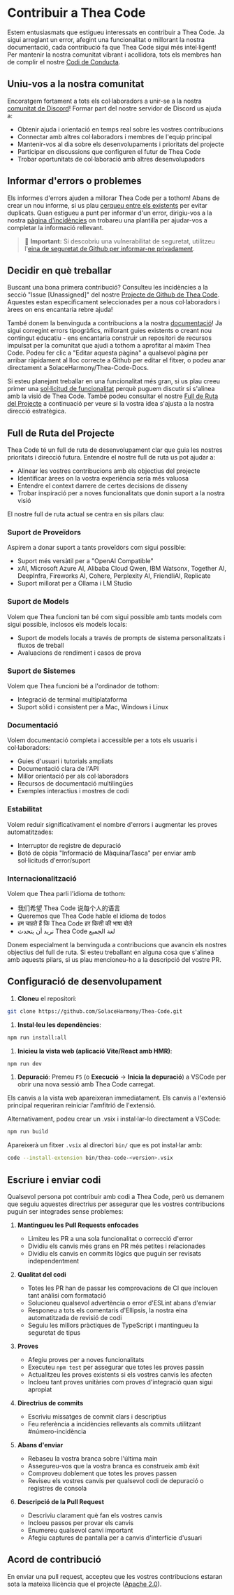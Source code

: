 # Contribuir a Thea Code

Estem entusiasmats que estigueu interessats en contribuir a Thea Code. Ja sigui arreglant un error, afegint una funcionalitat o millorant la nostra documentació, cada contribució fa que Thea Code sigui més intel·ligent! Per mantenir la nostra comunitat vibrant i acollidora, tots els membres han de complir el nostre [Codi de Conducta](CODE_OF_CONDUCT.md).

## Uniu-vos a la nostra comunitat

Encoratgem fortament a tots els col·laboradors a unir-se a la nostra [comunitat de Discord](https://discord.gg/thea-placeholder)! Formar part del nostre servidor de Discord us ajuda a:

- Obtenir ajuda i orientació en temps real sobre les vostres contribucions
- Connectar amb altres col·laboradors i membres de l'equip principal
- Mantenir-vos al dia sobre els desenvolupaments i prioritats del projecte
- Participar en discussions que configuren el futur de Thea Code
- Trobar oportunitats de col·laboració amb altres desenvolupadors

## Informar d'errors o problemes

Els informes d'errors ajuden a millorar Thea Code per a tothom! Abans de crear un nou informe, si us plau [cerqueu entre els existents](SolaceHarmony/Thea-Code/issues) per evitar duplicats. Quan estigueu a punt per informar d'un error, dirigiu-vos a la nostra [pàgina d'incidències](SolaceHarmony/Thea-Code/issues/new/choose) on trobareu una plantilla per ajudar-vos a completar la informació rellevant.

<blockquote class='warning-note'>
     🔐 <b>Important:</b> Si descobriu una vulnerabilitat de seguretat, utilitzeu l'<a href="https://github.com/SolaceHarmony/Thea-Code/security/advisories/new">eina de seguretat de Github per informar-ne privadament</a>.
</blockquote>

## Decidir en què treballar

Buscant una bona primera contribució? Consulteu les incidències a la secció "Issue [Unassigned]" del nostre [Projecte de Github de Thea Code](https://github.com/orgs/sydneyrenee/projects/1). Aquestes estan específicament seleccionades per a nous col·laboradors i àrees on ens encantaria rebre ajuda!

També donem la benvinguda a contribucions a la nostra [documentació](https://docs.thea-placeholder.com/)! Ja sigui corregint errors tipogràfics, millorant guies existents o creant nou contingut educatiu - ens encantaria construir un repositori de recursos impulsat per la comunitat que ajudi a tothom a aprofitar al màxim Thea Code. Podeu fer clic a "Editar aquesta pàgina" a qualsevol pàgina per arribar ràpidament al lloc correcte a Github per editar el fitxer, o podeu anar directament a SolaceHarmony/Thea-Code-Docs.

Si esteu planejant treballar en una funcionalitat més gran, si us plau creeu primer una [sol·licitud de funcionalitat](SolaceHarmony/Thea-Code/discussions/categories/feature-requests?discussions_q=is%3Aopen+category%3A%22Feature+Requests%22+sort%3Atop) perquè puguem discutir si s'alinea amb la visió de Thea Code. També podeu consultar el nostre [Full de Ruta del Projecte](#full-de-ruta-del-projecte) a continuació per veure si la vostra idea s'ajusta a la nostra direcció estratègica.

## Full de Ruta del Projecte

Thea Code té un full de ruta de desenvolupament clar que guia les nostres prioritats i direcció futura. Entendre el nostre full de ruta us pot ajudar a:

- Alinear les vostres contribucions amb els objectius del projecte
- Identificar àrees on la vostra experiència seria més valuosa
- Entendre el context darrere de certes decisions de disseny
- Trobar inspiració per a noves funcionalitats que donin suport a la nostra visió

El nostre full de ruta actual se centra en sis pilars clau:

### Suport de Proveïdors

Aspirem a donar suport a tants proveïdors com sigui possible:

- Suport més versàtil per a "OpenAI Compatible"
- xAI, Microsoft Azure AI, Alibaba Cloud Qwen, IBM Watsonx, Together AI, DeepInfra, Fireworks AI, Cohere, Perplexity AI, FriendliAI, Replicate
- Suport millorat per a Ollama i LM Studio

### Suport de Models

Volem que Thea funcioni tan bé com sigui possible amb tants models com sigui possible, inclosos els models locals:

- Suport de models locals a través de prompts de sistema personalitzats i fluxos de treball
- Avaluacions de rendiment i casos de prova

### Suport de Sistemes

Volem que Thea funcioni bé a l'ordinador de tothom:

- Integració de terminal multiplataforma
- Suport sòlid i consistent per a Mac, Windows i Linux

### Documentació

Volem documentació completa i accessible per a tots els usuaris i col·laboradors:

- Guies d'usuari i tutorials ampliats
- Documentació clara de l'API
- Millor orientació per als col·laboradors
- Recursos de documentació multilingües
- Exemples interactius i mostres de codi

### Estabilitat

Volem reduir significativament el nombre d'errors i augmentar les proves automatitzades:

- Interruptor de registre de depuració
- Botó de còpia "Informació de Màquina/Tasca" per enviar amb sol·licituds d'error/suport

### Internacionalització

Volem que Thea parli l'idioma de tothom:

- 我们希望 Thea Code 说每个人的语言
- Queremos que Thea Code hable el idioma de todos
- हम चाहते हैं कि Thea Code हर किसी की भाषा बोले
- نريد أن يتحدث Thea Code لغة الجميع

Donem especialment la benvinguda a contribucions que avancin els nostres objectius del full de ruta. Si esteu treballant en alguna cosa que s'alinea amb aquests pilars, si us plau mencioneu-ho a la descripció del vostre PR.

## Configuració de desenvolupament

1. **Cloneu** el repositori:

```sh
git clone https://github.com/SolaceHarmony/Thea-Code.git
```

1. **Instal·leu les dependències**:

```sh
npm run install:all
```

1. **Inicieu la vista web (aplicació Vite/React amb HMR)**:

```sh
npm run dev
```

1. **Depuració**:
   Premeu `F5` (o **Execució** → **Inicia la depuració**) a VSCode per obrir una nova sessió amb Thea Code carregat.

Els canvis a la vista web apareixeran immediatament. Els canvis a l'extensió principal requeriran reiniciar l'amfitrió de l'extensió.

Alternativament, podeu crear un .vsix i instal·lar-lo directament a VSCode:

```sh
npm run build
```

Apareixerà un fitxer `.vsix` al directori `bin/` que es pot instal·lar amb:

```sh
code --install-extension bin/thea-code-<version>.vsix
```

## Escriure i enviar codi

Qualsevol persona pot contribuir amb codi a Thea Code, però us demanem que seguiu aquestes directrius per assegurar que les vostres contribucions puguin ser integrades sense problemes:

1. **Mantingueu les Pull Requests enfocades**

    - Limiteu les PR a una sola funcionalitat o correcció d'error
    - Dividiu els canvis més grans en PR més petites i relacionades
    - Dividiu els canvis en commits lògics que puguin ser revisats independentment

2. **Qualitat del codi**

    - Totes les PR han de passar les comprovacions de CI que inclouen tant anàlisi com formatació
    - Solucioneu qualsevol advertència o error d'ESLint abans d'enviar
    - Responeu a tots els comentaris d'Ellipsis, la nostra eina automatitzada de revisió de codi
    - Seguiu les millors pràctiques de TypeScript i mantingueu la seguretat de tipus

3. **Proves**

    - Afegiu proves per a noves funcionalitats
    - Executeu `npm test` per assegurar que totes les proves passin
    - Actualitzeu les proves existents si els vostres canvis les afecten
    - Incloeu tant proves unitàries com proves d'integració quan sigui apropiat

4. **Directrius de commits**

    - Escriviu missatges de commit clars i descriptius
    - Feu referència a incidències rellevants als commits utilitzant #número-incidència

5. **Abans d'enviar**

    - Rebaseu la vostra branca sobre l'última main
    - Assegureu-vos que la vostra branca es construeix amb èxit
    - Comproveu doblement que totes les proves passen
    - Reviseu els vostres canvis per qualsevol codi de depuració o registres de consola

6. **Descripció de la Pull Request**
    - Descriviu clarament què fan els vostres canvis
    - Incloeu passos per provar els canvis
    - Enumereu qualsevol canvi important
    - Afegiu captures de pantalla per a canvis d'interfície d'usuari

## Acord de contribució

En enviar una pull request, accepteu que les vostres contribucions estaran sota la mateixa llicència que el projecte ([Apache 2.0](../LICENSE)).
